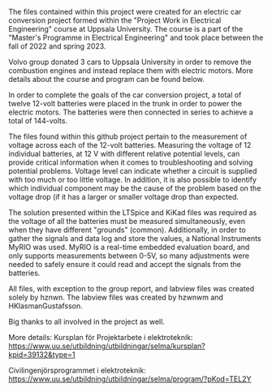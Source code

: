 The files contained within this project were created for an electric car conversion project formed within the "Project Work in Electrical Engineering" course at Uppsala University. The course is a part of the "Master's Programme in Electrical Engineering" and took place between the fall of 2022 and spring 2023.

Volvo group donated 3 cars to Uppsala University in order to remove the combustion engines and instead replace them with electric motors. 
More details about the course and program can be found below. 

In order to complete the goals of the car conversion project, a total of twelve 12-volt batteries were placed in the trunk in order to power the electric motors. The batteries were then connected in series to achieve a total of 144-volts. 

The files found within this github project pertain to the measurement of voltage across each of the 12-volt batteries.
Measuring the voltage of 12 individual batteries, at 12 V with different relative potential levels, can provide critical information when it comes to troubleshooting and solving potential problems. Voltage level can indicate whether a circuit is supplied with too much or too little voltage. In addition, it is also possible to identify which individual component may be the cause of the problem based on the voltage drop (if it has a larger or smaller voltage drop than expected.

The solution presented within the LTSpice and KiKad files was required as the voltage of all the batteries must be measured simultaneously, even when they have different "grounds" (common). Additionally, in order to gather the signals and data log and store the values, a National Instruments MyRIO was used. MyRIO is a real-time embedded evaluation board, and only supports measurements between 0-5V, so many adjustments were needed to safely ensure it could read and accept the signals from the batteries. 

All files, with exception to the group report, and labview files was created solely by hznwn. 
The labview files was created by hzwnwm and HKlasmanGustafsson.

Big thanks to all involved in the project as well. 

More details:
Kursplan för Projektarbete i elektroteknik:
https://www.uu.se/utbildning/utbildningar/selma/kursplan?kpid=39132&type=1

Civilingenjörsprogrammet i elektroteknik:
https://www.uu.se/utbildning/utbildningar/selma/program/?pKod=TEL2Y
